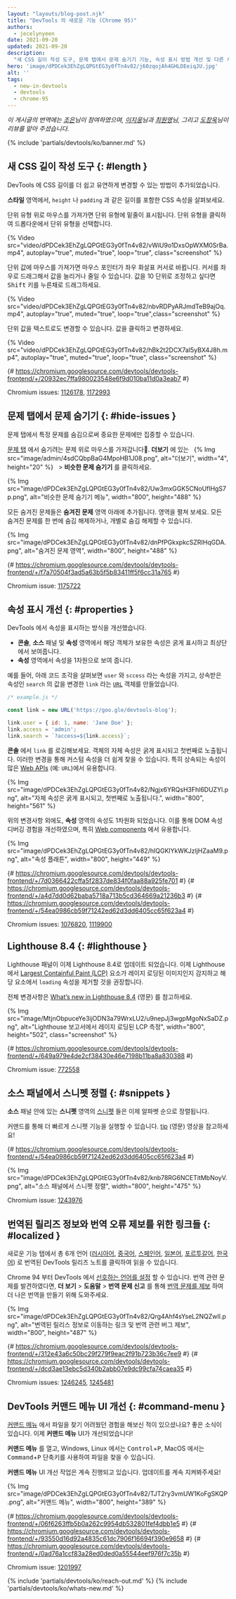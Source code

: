 ```yaml
---
layout: "layouts/blog-post.njk"
title: "DevTools 의 새로운 기능 (Chrome 95)"
authors:
  - jecelynyeen
date: 2021-09-20
updated: 2021-09-20
description:
  "새 CSS 길이 작성 도구, 문제 탭에서 문제 숨기기 기능, 속성 표시 방법 개선 및 다른 새로운 기능들."
hero: 'image/dPDCek3EhZgLQPGtEG3y0fTn4v82/j60zqojAh4GHLDEeiqJU.jpg'
alt: ''
tags:
  - new-in-devtools
  - devtools
  - chrome-95
---
```


*이 게시글의 번역에는 [조은](https://developers.google.com/community/experts/directory/profile/profile-eun-cho)님이 참여하였으며, [이지웅](https://bit.ly/JiwoongLeePortfolio)님과 [최원영](https://www.linkedin.com/in/toruchoi)님, 그리고 [도창욱](https://developers.google.com/community/experts/directory/profile/profile-changwook-doh)님이 리뷰를 맡아 주셨습니다.*

{% include 'partials/devtools/ko/banner.md' %}


## 새 CSS 길이 작성 도구 {: #length }

DevTools 에 CSS 길이를 더 쉽고 유연하게 변경할 수 있는 방법이 추가되었습니다.

**스타일** 영역에서, `height` 나 `padding` 과 같은 길이를 포함한 CSS 속성을 살펴보세요.

단위 유형 위로 마우스를 가져가면 단위 유형에 밑줄이 표시됩니다. 단위 유형을 클릭하여 드롭다운에서 단위 유형을 선택합니다.

{% Video src="video/dPDCek3EhZgLQPGtEG3y0fTn4v82/vWiU9o1DxsOpWXM0SrBa.mp4", autoplay="true", muted="true", loop="true", class="screenshot" %}

단위 값에 마우스를 가져가면 마우스 포인터가 좌우 화살표 커서로 바뀝니다. 커서를 좌우로 드래그해서 값을 늘리거나 줄일 수 있습니다.
값을 10 단위로 조정하고 싶다면 <kbd>Shift</kbd> 키를 누른채로 드래그하세요.

{% Video src="video/dPDCek3EhZgLQPGtEG3y0fTn4v82/nbvRDPyARJmdTeB9ajOq.mp4", autoplay="true", muted="true", loop="true",class="screenshot" %}

단위 값을 텍스트로도 변경할 수 있습니다. 값을 클릭하고 변경하세요.

{% Video src="video/dPDCek3EhZgLQPGtEG3y0fTn4v82/hBk2t2DCX7aI5yBX4J8h.mp4", autoplay="true", muted="true", loop="true", class="screenshot" %}

{# https://chromium.googlesource.com/devtools/devtools-frontend/+/20932ec7ffa980023548e6f9d010ba11d0a3eab7 #}

Chromium issues: [1126178](https://crbug.com/1126178), [1172993](https://crbug.com/1172993)


## 문제 탭에서 문제 숨기기 {: #hide-issues }

문제 탭에서 특정 문제를 숨김으로써 중요한 문제에만 집중할 수 있습니다.

[문제 탭](/docs/devtools/issues/) 에서 숨기려는 문제 위로 마우스를 가져갑니다. **더보기** 에 있는 &nbsp; {% Img src="image/admin/4sdCQbpBaG4MpoHB1J08.png", alt="더보기", width="4", height="20" %} &nbsp; > **비슷한 문제 숨기기** 를 클릭하세요.

{% Img src="image/dPDCek3EhZgLQPGtEG3y0fTn4v82/Uw3mxGGK5CNoUflHgS7p.png", alt="비슷한 문제 숨기기 메뉴", width="800", height="488" %}

모든 숨겨진 문제들은 **숨겨진 문제** 영역 아래에 추가됩니다. 영역을 펼쳐 보세요. 모든 숨겨진 문제를 한 번에 숨김 해제하거나, 개별로 숨김 해제할 수 있습니다.

{% Img src="image/dPDCek3EhZgLQPGtEG3y0fTn4v82/dnPfPGkxpkcSZRIHqGDA.png", alt="숨겨진 문제 영역", width="800", height="488" %}

{# https://chromium.googlesource.com/devtools/devtools-frontend/+/f7a70504f3ad5a63b5f5b83411ff5f6cc31a765 #}

Chromium issue: [1175722](https://crbug.com/1175722)


## 속성 표시 개선 {: #properties }

DevTools 에서 속성을 표시하는 방식을 개선했습니다.

- **콘솔**, **소스** 패널 및 **속성** 영역에서 해당 객체가 보유한 속성은 굵게 표시하고 최상단에서 보여줍니다.
- **속성** 영역에서 속성을 1차원으로 보여 줍니다.

예를 들어, 아래 코드 조각을 살펴보면 `user` 와 `sccess` 라는 속성을 가지고, 상속받은 속성인 `search` 의 값을 변경한 `link` 라는 [`URL`](https://developer.mozilla.org/docs/Web/API/URL) 객체를 만들었습니다.

```js
/* example.js */

const link = new URL('https://goo.gle/devtools-blog');

link.user = { id: 1, name: 'Jane Doe' };
link.access = 'admin';
link.search = `?access=${link.access}`;
```

**콘솔** 에서 `link` 를 로깅해보세요. 객체의 자체 속성은 굵게 표시되고 첫번째로 노출됩니다.
이러한 변경을 통해 커스텀 속성을 더 쉽게 찾을 수 있습니다.
특히 상속되는 속성이 많은 [Web APIs](https://developer.mozilla.org/en-US/docs/Web/API) (예: `URL`)에서 유용합니다.

{% Img src="image/dPDCek3EhZgLQPGtEG3y0fTn4v82/Ngjx6YRQsH3Fhl6DUZYl.png", alt="자체 속성은 굵게 표시되고, 첫번째로 노출됩니다.", width="800", height="561" %}

위의 변경사항 외에도, **속성** 영역의 속성도 1차원화 되었습니다.
이를 통해 DOM 속성 디버깅 경험을 개선하였으며, 특히 [Web components](https://www.webcomponents.org/introduction) 에서 유용합니다.

{% Img src="image/dPDCek3EhZgLQPGtEG3y0fTn4v82/hIQGKlYkWKJzljHZaaM9.png", alt="속성 플래튼", width="800", height="449" %}

{# https://chromium.googlesource.com/devtools/devtools-frontend/+/7d0366422cffa5f2837de834f0faa88a925fe701 #}
{# https://chromium.googlesource.com/devtools/devtools-frontend/+/a4d7dd0d62baba5718a713b5cd364669a21236b3 #}
{# https://chromium.googlesource.com/devtools/devtools-frontend/+/54ea0986cb59f71242ed62d3dd6405cc65f623a4 #}

Chromium issues: [1076820](https://crbug.com/1076820), [1119900](https://crbug.com/1119900)


## Lighthouse 8.4 {: #lighthouse }

Lighthouse 패널이 이제 Lighthouse 8.4로 업데이트 되었습니다. 
이제 Lighthouse에서 [Largest Containful Paint (LCP)](https://web.dev/lcp) 요소가 레이지 로딩된 이미지인지 감지하고
해당 요소에서 `loading` 속성을 제거할 것을 권장합니다.

전체 변경사항은 [What’s new in Lighthouse 8.4](/blog/lighthouse-8-4/) (영문) 를 참고하세요.

{% Img src="image/MtjnObpuceYe3ijODN3a79WrxLU2/u9nepJj3wgpMgoNxSaDZ.png", alt="Lighthouse 보고서에서 레이지 로딩된 LCP 측정", width="800", height="502", class="screenshot" %}

{# https://chromium.googlesource.com/devtools/devtools-frontend/+/649a979e4de2cf38430e46e7198b11ba8a830388 #}

Chromium issue: [772558](https://crbug.com/772558)


## 소스 패널에서 스니펫 정렬 {: #snippets }

**소스** 패널 안에 있는 **스니펫** 영역의 [스니펫](/docs/devtools/javascript/snippets/) 들은 이제 알파벳 순으로 정렬됩니다. 

커맨드를 통해 더 빠르게 스니펫 기능을 실행할 수 있습니다. [tip](https://youtu.be/NOal2gTzftI?t=176) (영문) 영상을 참고하세요!

{# https://chromium.googlesource.com/devtools/devtools-frontend/+/54ea0986cb59f71242ed62d3dd6405cc65f623a4 #}

{% Img src="image/dPDCek3EhZgLQPGtEG3y0fTn4v82/knb78RG6NCETitMbNoyV.png", alt="소스 패널에서 스니펫 정렬", width="800", height="475" %}

Chromium issue: [1243976](https://crbug.com/1243976)


## 번역된 릴리즈 정보와 번역 오류 제보를 위한 링크들 {: #localized }

새로운 기능 탭에서 총 6개 언어 ([러시아어](/ru/blog/new-in-devtools-95), [중국어](/zh/blog/new-in-devtools-95), [스페인어](/es/blog/new-in-devtools-95), [일본어](/ja/blog/new-in-devtools-95), [포르투갈어](/pt/blog/new-in-devtools-95), [한국어](/ko/blog/new-in-devtools-95)) 로 번역된 DevTools 릴리즈 노트를 클릭하여 읽을 수 있습니다.

Chrome 94 부터 DevTools 에서 [선호하는 언어를 설정](/ko/blog/new-in-devtools-94/#localized) 할 수 있습니다.
번역 관련 문제를 발견하였다면, **더 보기** > **도움말** > **번역 문제 신고** 를 통해 [번역 문제를 제보](https://goo.gle/devtools-translate) 하여 더 나은 번역을 만들기 위해 도와주세요.

{% Img src="image/dPDCek3EhZgLQPGtEG3y0fTn4v82/Qrg4Ahf4sYseL2NQZwIl.png", alt="번역된 릴리스 정보로 이동하는 링크 및 번역 관련 버그 제보", width="800", height="487" %}

{# https://chromium.googlesource.com/devtools/devtools-frontend/+/312e43a6c50bc29f279f9eac2f91b723b36c7ee9 #}
{# https://chromium.googlesource.com/devtools/devtools-frontend/+/dcd3ae13ebc5d340b2abb07e9dc99cfa74caea35 #}

Chromium issues: [1246245](https://crbug.com/1246245), [1245481](https://crbug.com/1245481) 


## DevTools 커맨드 메뉴 UI 개선 {: #command-menu }

[커맨드 메뉴](/docs/devtools/command-menu/#open) 에서 파일을 찾기 어려웠던 경험을 해보신 적이 있으셨나요?
좋은 소식이 있습니다. 이제 **커맨드 메뉴** UI가 개선되었습니다!

**커맨드 메뉴** 를 열고, Windows, Linux 에서는 <kbd>Control</kbd>+<kbd>P</kbd>, MacOS 에서는 <kbd>Command</kbd>+<kbd>P</kbd> 단축키를 사용하여 파일을 찾을 수 있습니다.

**커맨드 메뉴** UI 개선 작업은 계속 진행되고 있습니다. 업데이트를 계속 지켜봐주세요!

{% Img src="image/dPDCek3EhZgLQPGtEG3y0fTn4v82/TJT2ry3vmUW1KoFgSKQP.png", alt="커맨드 메뉴", width="800", height="389" %}

{# https://chromium.googlesource.com/devtools/devtools-frontend/+/06f6263ffb5b0a262c9954db532801fef4dbb1e5 #}
{# https://chromium.googlesource.com/devtools/devtools-frontend/+/93550d16d92a4835c61dc7906f16694f390e9658 #}
{# https://chromium.googlesource.com/devtools/devtools-frontend/+/0ad76a1ccf83a28ed0ded0a55544eef976f7c35b #}

Chromium issue: [1201997](https://crbug.com/1201997)

{% include 'partials/devtools/ko/reach-out.md' %}
{% include 'partials/devtools/ko/whats-new.md' %}
